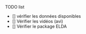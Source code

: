 
TODO list


- [] vérifier les données disponibles
- [] Vérifier les vidéos (avi)
- [] Vérifier le package ELDA
